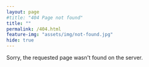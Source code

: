 ```yaml
---
layout: page
#title: "404 Page not found"
title: ""
permalink: /404.html
feature-img: "assets/img/not-found.jpg"
hide: true
---
```


Sorry, the requested page wasn't found on the server.
